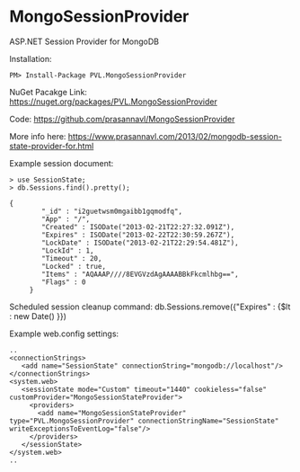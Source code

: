MongoSessionProvider
====================

ASP.NET Session Provider for MongoDB

Installation:

```
PM> Install-Package PVL.MongoSessionProvider
```

NuGet Pacakge Link: https://nuget.org/packages/PVL.MongoSessionProvider

Code: https://github.com/prasannavl/MongoSessionProvider

More info here: https://www.prasannavl.com/2013/02/mongodb-session-state-provider-for.html

Example session document:

    > use SessionState;
    > db.Sessions.find().pretty(); 

    {
            "_id" : "i2guetwsm0mgaibb1gqmodfq",
            "App" : "/",
            "Created" : ISODate("2013-02-21T22:27:32.091Z"),
            "Expires" : ISODate("2013-02-22T22:30:59.267Z"),
            "LockDate" : ISODate("2013-02-21T22:29:54.481Z"),
            "LockId" : 1,
            "Timeout" : 20,
            "Locked" : true,
            "Items" : "AQAAAP////8EVGVzdAgAAAABBkFkcmlhbg==",
            "Flags" : 0
         }

   

Scheduled session cleanup command:
db.Sessions.remove({"Expires" : {$lt : new Date() }})
   
Example web.config settings:

    ..
    <connectionStrings>
       <add name="SessionState" connectionString="mongodb://localhost"/>
    </connectionStrings>
    <system.web>
       <sessionState mode="Custom" timeout="1440" cookieless="false" customProvider="MongoSessionStateProvider">
         <providers>
           <add name="MongoSessionStateProvider" type="PVL.MongoSessionProvider" connectionStringName="SessionState" writeExceptionsToEventLog="false"/>
         </providers>
       </sessionState>
    </system.web>
    .. 
